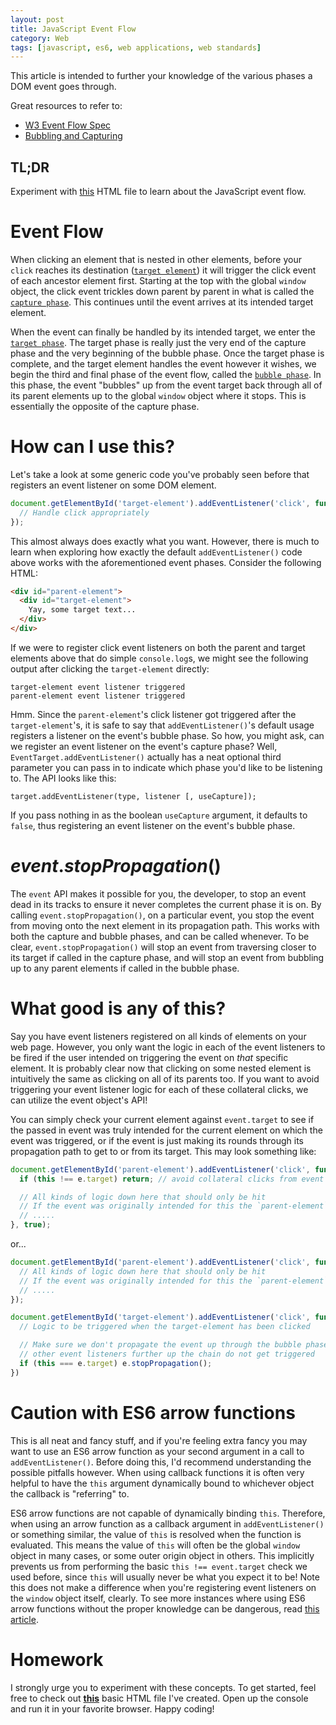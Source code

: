 ```yaml
---
layout: post
title: JavaScript Event Flow
category: Web
tags: [javascript, es6, web applications, web standards]
---
```


This article is intended to further your knowledge of the various phases a DOM event goes through.

Great resources to refer to:

 - [W3 Event Flow Spec](https://www.w3.org/TR/DOM-Level-3-Events/#event-flow)
 - [Bubbling and Capturing](https://javascript.info/tutorial/bubbling-and-capturing)

## TL;DR

Experiment with [this](https://gist.github.com/domfarolino/fdde99c1ad3fa1668a1849c33f87f437#file-index-html)
HTML file to learn about the JavaScript event flow.

# Event Flow

When clicking an element that is nested in other elements, before your `click` reaches its
destination ([`target element`](https://www.w3.org/TR/DOM-Level-3-Events/#event-target)) it
will trigger the click event of each ancestor element first. Starting at the top with the
global `window` object, the click event trickles down parent by parent in what is called the
[`capture phase`](https://www.w3.org/TR/DOM-Level-3-Events/#capture-phase). This continues
until the event arrives at its intended target element.

When the event can finally be handled by its intended target, we enter the
[`target phase`](https://www.w3.org/TR/DOM-Level-3-Events/#target-phase). The
target phase is really just the very end of the capture phase and the very beginning
of the bubble phase. Once the target phase is complete, and the target element handles
the event however it wishes, we begin the third and final phase of the event flow, called
the [`bubble phase`](https://www.w3.org/TR/DOM-Level-3-Events/#bubble-phase). In this phase,
the event "bubbles" up from the event target back through all of its parent elements up to
the global `window` object where it stops. This is essentially the opposite of the capture
phase.

# How can I use this?

Let's take a look at some generic code you've probably seen before that
registers an event listener on some DOM element.

```js
document.getElementById('target-element').addEventListener('click', function(e) {
  // Handle click appropriately
});
```

This almost always does exactly what you want. However, there is much to learn when exploring
how exactly the default `addEventListener()` code above works with the aforementioned event
phases. Consider the following HTML:

```html
<div id="parent-element">
  <div id="target-element">
    Yay, some target text...
  </div>
</div>
```

If we were to register click event listeners on both the parent and target elements
above that do simple `console.log`s, we might see the following output after clicking
the `target-element` directly:

```
target-element event listener triggered
parent-element event listener triggered
```

Hmm. Since the `parent-element`'s click listener got triggered after the `target-element`'s, it
is safe to say that `addEventListener()`'s default usage registers a listener on the event's
bubble phase. So how, you might ask, can we register an event listener on the event's capture
phase? Well, `EventTarget.addEventListener()` actually has a neat optional third parameter you
can pass in to indicate which phase you'd like to be listening to. The API looks like this:

```
target.addEventListener(type, listener [, useCapture]);
```

If you pass nothing in as the boolean `useCapture` argument, it defaults to `false`, thus
registering an event listener on the event's bubble phase.

# $event.stopPropagation()$

The `event` API makes it possible for you, the developer, to stop an event dead in its tracks to
ensure it never completes the current phase it is on. By calling `event.stopPropagation()`, on a
particular event, you stop the event from moving onto the next element in its propagation path.
This works with both the capture and bubble phases, and can be called whenever. To be clear,
`event.stopPropagation()` will stop an event from traversing closer to its target if called in
the capture phase, and will stop an event from bubbling up to any parent elements if called in
the bubble phase.

# What good is any of this?

Say you have event listeners registered on all kinds of elements on your web page. However, you
only want the logic in each of the event listeners to be fired if the user intended on triggering
the event on *that* specific element. It is probably clear now that clicking on some nested element
is intuitively the same as clicking on all of its parents too. If you want to avoid triggering your
event listener logic for each of these collateral clicks, we can utilize the event object's API!

You can simply check your current element against `event.target` to see if the passed in event was
truly intended for the current element on which the event was triggered, or if the event is just
making its rounds through its propagation path to get to or from its target. This may look something
like:

```js
document.getElementById('parent-element').addEventListener('click', function(e) {
  if (this !== e.target) return; // avoid collateral clicks from event flow

  // All kinds of logic down here that should only be hit
  // If the event was originally intended for this the `parent-element`
  // .....
}, true);
```

or...

```js
document.getElementById('parent-element').addEventListener('click', function(e) {
  // All kinds of logic down here that should only be hit
  // If the event was originally intended for this the `parent-element`
  // .....
});

document.getElementById('target-element').addEventListener('click', function(e) {
  // Logic to be triggered when the target-element has been clicked

  // Make sure we don't propagate the event up through the bubble phase so
  // other event listeners further up the chain do not get triggered
  if (this === e.target) e.stopPropagation();
})
```

# Caution with ES6 arrow functions

This is all neat and fancy stuff, and if you're feeling extra fancy you may want to use an
ES6 arrow function as your second argument in a call to `addEventListener()`. Before doing
this, I'd recommend understanding the possible pitfalls however. When using callback
functions it is often very helpful to have the `this` argument dynamically bound to whichever
object the callback is "referring" to.

ES6 arrow functions are not capable of dynamically binding `this`. Therefore, when using an
arrow function as a callback argument in `addEventListener()` or something similar, the value
of `this` is resolved when the function is evaluated. This means the value of `this` will often
be the global `window` object in many cases, or some outer origin object in others. This implicitly
prevents us from performing the basic `this !== event.target` check we used before, since `this` will
usually never be what you expect it to be! Note this does not make a difference when you're registering
event listeners on the `window` object itself, clearly. To see more instances where using ES6 arrow
functions without the proper knowledge can be dangerous, read
[this article](https://rainsoft.io/when-not-to-use-arrow-functions-in-javascript/).

# Homework

I strongly urge you to experiment with these concepts. To get started, feel free to check
out **[this](https://gist.github.com/domfarolino/fdde99c1ad3fa1668a1849c33f87f437#file-index-html)**
basic HTML file I've created. Open up the console and run it in your favorite browser. Happy coding!